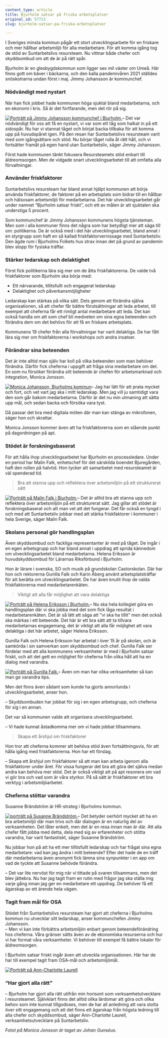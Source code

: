 ```yaml
---
content_type: article
title: Bjurholm satsar på friska arbetsplatser
original_id: 57713
slug: bjurholm-satsar-pa-friska-arbetsplatser

---
```


I Sveriges minsta kommun pågår ett stort utvecklingsarbete för en friskare och mer hållbar arbetsmiljö för alla medarbetare. För att komma igång tog de stöd av Suntarbetslivs resursteam. Nu vittnar både chefer och skyddsombud om att de är på rätt spår.

Bjurholm är en glesbygdskommun som ligger sex mil väster om Umeå. Här finns gott om bäver i bäckarna, och den kalla pandemivåren 2021 ställdes snöskotrarna undan först i maj. Jimmy Johansson är kommunchef.

### Nödvändigt med nystart

När han fick jobbet hade kommunen höga sjuktal bland medarbetarna, och en ekonomi i kris. Så är det fortfarande, men det rör på sig.

[![Porträtt på Jimmy Johansson kommunchef i Bjurholm.](https://www.suntarbetsliv.se/wp-content/uploads/2021/05/200x220-bjurholm-jimmy-johansson-foto-evelina-ronnback.jpg)](https://www.suntarbetsliv.se/wp-content/uploads/2021/05/200x220-bjurholm-jimmy-johansson-foto-evelina-ronnback.jpg)– Det var nödvändigt för oss att få en nystart, vi var som ett tåg som halkat in på ett sidospår. Nu har vi stannat tåget och börjat backa tillbaka för att komma upp på huvudspåret igen. På den resan har Suntarbetslivs resursteam varit med som igångsättare och stöd. Nu börjar tåget rulla åt rätt håll, och vi fortsätter framåt på egen hand utan Suntarbetsliv, säger Jimmy Johansson.

Först hade kommunen tänkt fokusera Resursteamets stöd enbart till äldreomsorgen. Men de vidgade snart utvecklingsarbetet till att omfatta alla förvaltningar.

### Använder friskfaktorer

Suntarbetslivs resursteam har bland annat hjälpt kommunen att börja använda friskfaktorer, de faktorer på en arbetsplats som bidrar till en hållbar och hälsosam arbetsmiljö för medarbetarna. Det här utvecklingsarbetet går under namnet “Bjurholm satsar friskt”, och ett av målen är att sjuktalen ska understiga 5 procent.

Som kommunchef är Jimmy Johansson kommunens högsta tjänsteman. Men som i alla kommuner finns det några som har betydligt mer att säga till om: politikerna. De är också med i det här utvecklingsarbetet, bland annat i en styrgrupp som haft en så kallad friskfaktorvernissage med Suntarbetsliv. Den ägde rum i Bjurholms Folkets hus strax innan det på grund av pandemin blev stopp för fysiska träffar.

### Stärker ledarskap och delaktighet

Först fick politikerna lära sig mer om de åtta friskfaktorerna. De valde två friskfaktorer som Bjurholm ska börja med:

*   Ett närvarande, tillitsfullt och engagerat ledarskap
*   Delaktighet och påverkansmöjligheter

Ledarskap kan stärkas på olika sätt. Dels genom att förändra själva organisationen, så att chefer får bättre förutsättningar att leda arbetet, till exempel att cheferna får ett rimligt antal medarbetare att leda. Det kan också handla om att som chef bli medveten om sina egna beteenden och förändra dem om det behövs för att få en friskare arbetsplats.

Kommunens 19 chefer från alla förvaltningar har varit delaktiga. De har fått lära sig mer om friskfaktorerna i workshops och andra insatser.

### Förändrar sina beteenden

Det är inte alltid man själv har koll på vilka beteenden som man behöver förändra. Därför fick cheferna i uppgift att fråga sina medarbetare om det. En som nu försöker förändra sitt beteende är chefen för arbetsmarknad och integration, Monica Jonsson.

[![Monica Johansson, Bjurholms kommun](https://www.suntarbetsliv.se/wp-content/uploads/2021/05/200x220-bjurholm-monica-jonsson-foto-johan-gunseus.jpg)](https://www.suntarbetsliv.se/wp-content/uploads/2021/05/200x220-bjurholm-monica-jonsson-foto-johan-gunseus.jpg)– Jag har lätt för att prata mycket och fort, och vet vart jag ska i mitt ledarskap. Men jag vill ju samtidigt vara den som går bakom medarbetarna. Därför är det nu min utmaning att sätta upp mål, och sedan backa och försöka vara tyst.

Då passar det bra med digitala möten där man kan stänga av mikrofonen, säger hon och skrattar.

Monica Jonsson kommer även att ha friskfaktorerna som en stående punkt på dagordningen på apt.

### Stödet är forskningsbaserat

För att hålla ihop utvecklingsarbetet har Bjurholm en processledare. Under en period har Malin Falk, enhetschef för det särskilda boendet Bjuregården, haft den rollen på halvtid. Hon tycker att samarbetet med resursteamet är väl spenderad tid.

> Bra att stanna upp och reflektera över arbetsmiljön på ett strukturerat sätt

[![Porträtt på Malin Falk i Bjurholm.](https://www.suntarbetsliv.se/wp-content/uploads/2021/05/200x220-bjurholm-malin-falk-foto-evelina-ronnback.jpg)](https://www.suntarbetsliv.se/wp-content/uploads/2021/05/200x220-bjurholm-malin-falk-foto-evelina-ronnback.jpg)– Det är alltid bra att stanna upp och reflektera över arbetsmiljön på ett strukturerat sätt. Jag gillar att stödet är forskningsbaserat och att man vet att det fungerar. Det får också en tyngd i och med att Suntarbetsliv jobbar med att stärka friskfaktorer i kommuner i hela Sverige, säger Malin Falk.

### Skolans personal gör handlingsplan

Även skyddsombud och fackliga representanter är med på tåget. De ingår i en egen arbetsgrupp och har bland annat i uppdrag att sprida kännedom om utvecklingsarbetet bland medarbetarna. Helena Eriksson är huvudskyddsombud för Lärarnas Riksförbund i Bjurholm.

Hon är lärare i svenska, SO och musik på grundskolan Castorskolan. Där har hon och rektorerna Gunilla Falk och Karin Åberg använt arbetsplatsträffar för att berätta om utvecklingsarbetet. De har även knutit ihop de valda friskfaktorerna med medarbetarenkäten.

> Viktigt att alla får möjlighet att vara delaktiga

[![Porträtt på Helena Eriksson i Bjurholm.](https://www.suntarbetsliv.se/wp-content/uploads/2021/05/200x220-bjurholm-helena-eriksson-foto-evelina-ronnback.jpg)](https://www.suntarbetsliv.se/wp-content/uploads/2021/05/200x220-bjurholm-helena-eriksson-foto-evelina-ronnback.jpg)– Nu ska hela kollegiet göra en handlingsplan där vi ska jobba med det som fick låga resultat i medarbetarenkäten. Det är så lätt att säga att ”vi ska ha tillit” men det också ska märkas i ett beteende. Det här är ett bra sätt att ta tillvara medarbetarnas engagemang, det är viktigt att alla får möjlighet att vara delaktiga i det här arbetet, säger Helena Eriksson.

Gunilla Falk och Helena Eriksson har arbetat i över 15 år på skolan, och är samkörda i sin samverkan som skyddsombud och chef. Gunilla Falk ser fördelar med att alla kommunens verksamheter är med i Bjurholm satsar friskt, och att det gett en möjlighet för cheferna från olika håll att ha en dialog med varandra.

[![Porträtt på Gunilla Falk.](https://www.suntarbetsliv.se/wp-content/uploads/2021/05/200x220-bjurholm-gunilla-falk-foto-evelina-ronnback.jpg)](https://www.suntarbetsliv.se/wp-content/uploads/2021/05/200x220-bjurholm-gunilla-falk-foto-evelina-ronnback.jpg)– Även om man har olika verksamheter så kan man ge varandra tips.

Men det finns även sådant som kunde ha gjorts annorlunda i utvecklingsarbetet, anser hon.

– Skyddsombuden har jobbat för sig i en egen arbetsgrupp, och cheferna för sig i en annan.

Det var så kommunen valde att organisera utvecklingsarbetet.

– Vi hade kunnat åstadkomma mer om vi hade jobbat tillsammans.

> Skapa ett årshjul om friskfaktorer

Hon tror att cheferna kommer att behöva stöd även fortsättningsvis, för att hålla igång med friskfaktorerna. Hon har ett förslag.

– Skapa ett årshjul om friskfaktorer så att man kan arbeta igenom alla friskfaktorer under året. För vissa fungerar det bra att göra det själva medan andra kan behöva mer stöd. Det är också viktigt att på apt resonera om vad vi gör bra och vad som är våra styrkor. På så sätt är friskfaktorer ett bra verktyg i arbetsmiljöarbetet.

### Cheferna stöttar varandra

Susanne Brändström är HR-strateg i Bjurholms kommun.

[![porträtt på Susanne Brändström.](https://www.suntarbetsliv.se/wp-content/uploads/2021/05/200x220-bjurholm-susanne-brandstrom-foto-evelina-ronnback.jpg)](https://www.suntarbetsliv.se/wp-content/uploads/2021/05/200x220-bjurholm-susanne-brandstrom-foto-evelina-ronnback.jpg)– Det betyder oerhört mycket att ha en bra arbetsmiljö där man trivs och där dialogen är en naturlig del av verksamheten. Det låter enkelt, men det är en resa innan man är där. Att alla chefer fått jobba med detta, dela med sig av erfarenheter och stötta varandra, har varit fantastiskt, säger Susanne Brändström.

Nu jobbar hon på att ha ett mer tillitsfullt ledarskap och har frågat sina egna medarbetare: vad kan jag ändra i mitt beteende? Efter det hade de en träff där medarbetarna även anonymt fick lämna sina synpunkter i en app om vad de tyckte att Susanne behövde förändra.

– Det var lite nervöst för mig när vi tittade på svaren tillsammans, men det blev jättebra. Nu har jag tagit fram en rutin med frågor jag ska ställa mig varje gång innan jag ger en medarbetare ett uppdrag. De behöver få ett ägarskap av ett ärende hela vägen.

### Tagit fram mål för OSA

Stödet från Suntarbetslivs resursteam har gjort att cheferna i Bjurholms kommun nu utvecklar sitt ledarskap, anser kommunchefen Jimmy Johansson.  
– Men vi kan inte förbättra arbetsmiljön enbart genom beteendeförändring hos cheferna. Våra gränser sätts även av de ekonomiska resurserna och hur vi har format våra verksamheter. Vi behöver till exempel få bättre lokaler för äldreomsorgen.

I Bjurholm satsar friskt ingår även att utveckla organisationen. Här har de har till exempel tagit fram OSA-mål och arbetsmiljömål.

[![Porträtt på Ann-Charlotte Laurell](https://www.suntarbetsliv.se/wp-content/uploads/2021/05/Ann-Charlotte_Laurell_20181017-Suntarbetsliv-_5528_ljusa-1_Red_200x220.jpg)](https://www.suntarbetsliv.se/wp-content/uploads/2021/05/Ann-Charlotte_Laurell_20181017-Suntarbetsliv-_5528_ljusa-1_Red_200x220.jpg)

### “Har gjort alla rätt”

– Bjurholm har gjort alla rätt utifrån min horisont som verksamhetutvecklare i resursteamet. Självklart finns det alltid olika lärdomar att göra och olika behov som inte kunnat tillgodoses, men de har all anledning att vara stolta över sitt engagemang och att det finns ett ägarskap från högsta ledning till alla chefer och skyddsombud, säger Ann-Charlotte Laurell, verksamhetsutvecklare på Suntarbetsliv.

_Fotot på Monica Jonsson är taget av Johan Gunséus._

